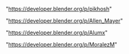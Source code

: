 "https://developer.blender.org/p/pikhosh"

"https://developer.blender.org/p/Allen_Mayer"

"https://developer.blender.org/p/Alumx"

"https://developer.blender.org/p/MoralezM"

 
